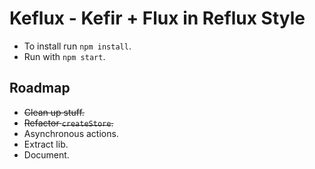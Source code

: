 # Keflux - Kefir + Flux in Reflux Style

- To install run `npm install`.
- Run with `npm start`.

## Roadmap

- ~~Clean up stuff.~~
- ~~Refactor `createStore`.~~
- Asynchronous actions.
- Extract lib.
- Document.
